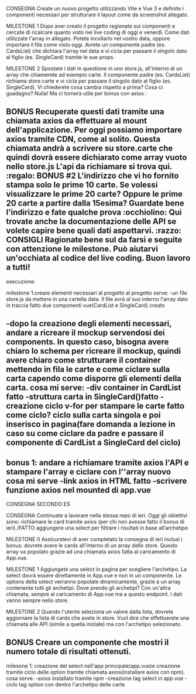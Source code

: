 CONSEGNA
Create un nuovo progetto utilizzando Vite e Vue 3 e definite i componenti necessari per strutturare il layout come da screenshot allegato.

 MILESTONE 1
Dopo aver creato il progetto ragionate sui componenti e cercate di ricalcare quanto visto nei live coding di oggi e venerdì.
Come dati utilizzate l'array in allegato. Potete incollarlo nel vostro data, oppure importare il file come visto oggi.
Avrete un componente padre (es. CardsList) che dichiara l'array nel data e vi cicla per passare il singolo dato al figlio (es. SingleCard) tramite le sue props.

 MILESTONE 2
Spostate i dati in questione in uno store.js, all'interno di un array che chiamerete ad esempio carte.
Il componente padre (es. CardsList) richiama store.carte e vi cicla per passare il singolo dato al figlio (es. SingleCard).
Vi chiederete cosa cambia rispetto a prima? Cosa ci guadagno? Nulla! Ma ci tornerà utile per bonus con axios :

BONUS
Recuperate questi dati tramite una chiamata axios da effettuare al mount dell'applicazione.
Per oggi possiamo importare axios tramite CDN, come al solito.
Questa chiamata andrà a scrivere su store.carte che quindi dovrà essere dichiarato come array vuoto nello store.js
L'api da richiamare si trova qui.
:regalo: BONUS #2
L'indirizzo che vi ho fornito stampa solo le prime 10 carte. Se volessi visualizzare le prime 20 carte? Oppure le prime 20 carte a partire dalla 15esima? Guardate bene l'indirizzo e fate qualche prova :occhiolino:
Qui trovate anche la documentazione delle API se volete capire bene quali dati aspettarvi.
:razzo: CONSIGLI
Ragionate bene sul da farsi e seguite con attenzione le milestone. Può aiutarvi un'occhiata al codice del live coding.
Buon lavoro a tutti!
--------------------------------
esecuzione:

milestone 1:creare elementi necessari al progetto
al progetto serve:
-un file store.js da mettere in una cartella data. Il file avrà al suo interno l'array dato in traccia fatto
due componenti vue(CardList e SingleCard) creato

-dopo la creazione degli elementi necessari, andare a ricreare il mockup servendosi dei components.
In questo caso, bisogna avere chiaro lo schema per ricreare il mockup, quindi avere chiaro come strutturare il container mettendo in fila le carte e come ciclare sulla carta capendo come disporre gli elementi della carta.
cosa mi serve:
-div container in CardList fatto
-struttura carta in SingleCard()fatto
-creazione ciclo v-for per stampare le carte fatto
come ciclo?
ciclo sulla carta singola e poi inserisco in pagina(fare domanda a lezione in caso su come ciclare da padre e passare il componente di CardList a SingleCard del ciclo)
-------------------------
bonus 1:
andare a richiamare tramite axios l'API e stampare l'array e ciclare con l''array nuovo
cosa mi serve
-link axios in HTML fatto
-scrivere funzione axios nel mounted di app.vue
------------------------------------------------------------------------------------------ 
CONSEGNA SECONDO ES


CONSEGNA
Continuate a lavorare nella stessa repo di ieri. Oggi gli obiettivi sono:
richiamare le card tramite axios (per chi non avesse fatto il bonus di ieri)    /FATTO
aggiungere una select per filtrare i risultati in base all’archetipo


 MILESTONE 0
Assicuratevi di aver completato la consegna di ieri inclusi i bonus: dovrete avere le cards all'interno di un array dello store. Questo array va popolato grazie ad una chiamata axios fatta al caricamento di App.vue.


 MILESTONE 1
Aggiungete una select in pagina per scegliere l'archetipo.
La select dovrà essere direttamente in App.vue e non in un componente.
Le options della select verranno popolate dinamicamente, grazie a un array contenente tutti gli archetipi.
Dove prendo gli archetipi? Con un'altra chiamata, sempre al caricamento di App.vue ma a questo endpoint. I dati vanno sempre nello store.

 MILESTONE 2
Quando l'utente seleziona un valore dalla lista, dovrete aggiornare la lista di cards che avete in store.
Vuol dire che effettuerete una chiamata alle API (simile a quella iniziale) ma con l'archetipo selezionato.

BONUS
Creare un componente che mostri il numero totale di risultati ottenuti.
-------------------
milesone 1:
creazione del select nell'app principale(app.vue)e creazione tramite ciclo delle option tramite chiamata axios(installare axios con npm).
cosa serve:
-axios installato tramite npm
-creazione tag select in app.vue
-ciclo tag option con dentro l'archetipo delle carte 
